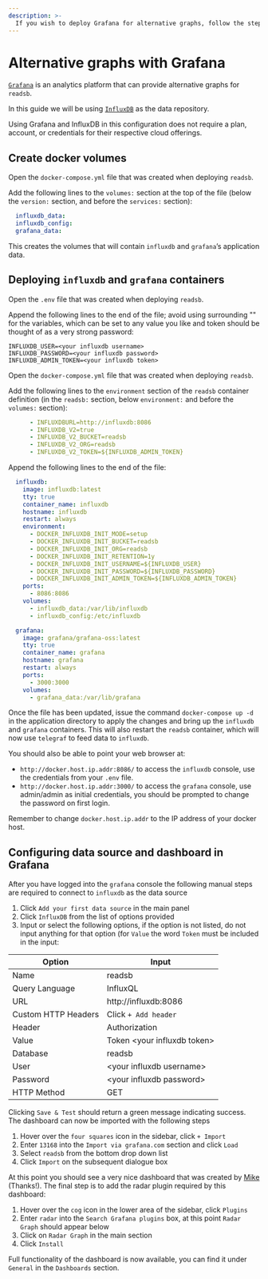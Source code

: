 ```yaml
---
description: >-
  If you wish to deploy Grafana for alternative graphs, follow the steps below.
---
```


# Alternative graphs with Grafana

[`Grafana`](https://grafana.com/) is an analytics platform that can provide alternative graphs for `readsb`.

In this guide we will be using [`InfluxDB`](https://www.influxdata.com/) as the data repository.

Using Grafana and InfluxDB in this configuration does not require a plan, account, or credentials for their respective cloud offerings.

## Create docker volumes

Open the `docker-compose.yml` file that was created when deploying `readsb`.

Add the following lines to the  `volumes:` section at the top of the file \(below the `version:` section, and before the `services:` section\):

```yaml
  influxdb_data:
  influxdb_config:
  grafana_data:
```

This creates the volumes that will contain `influxdb` and `grafana`’s application data.

## Deploying `influxdb` and `grafana` containers

Open the `.env` file that was created when deploying `readsb`.

Append the following lines to the end of the file; avoid using surrounding "" for the variables, which can be set to any value you like and token should be thought of as a very strong password:

```
INFLUXDB_USER=<your influxdb username>
INFLUXDB_PASSWORD=<your influxdb password> 
INFLUXDB_ADMIN_TOKEN=<your influxdb token>
```

Open the `docker-compose.yml` file that was created when deploying `readsb`.

Add the following lines to the `environment` section of the `readsb` container definition \(in the `readsb:` section, below `environment:` and before the `volumes:` section\):

```yaml
      - INFLUXDBURL=http://influxdb:8086
      - INFLUXDB_V2=true
      - INFLUXDB_V2_BUCKET=readsb
      - INFLUXDB_V2_ORG=readsb
      - INFLUXDB_V2_TOKEN=${INFLUXDB_ADMIN_TOKEN}
```

Append the following lines to the end of the file:

```yaml
  influxdb:
    image: influxdb:latest
    tty: true
    container_name: influxdb
    hostname: influxdb
    restart: always
    environment:
      - DOCKER_INFLUXDB_INIT_MODE=setup
      - DOCKER_INFLUXDB_INIT_BUCKET=readsb
      - DOCKER_INFLUXDB_INIT_ORG=readsb
      - DOCKER_INFLUXDB_INIT_RETENTION=1y
      - DOCKER_INFLUXDB_INIT_USERNAME=${INFLUXDB_USER}
      - DOCKER_INFLUXDB_INIT_PASSWORD=${INFLUXDB_PASSWORD}
      - DOCKER_INFLUXDB_INIT_ADMIN_TOKEN=${INFLUXDB_ADMIN_TOKEN}
    ports:
      - 8086:8086
    volumes:
      - influxdb_data:/var/lib/influxdb
      - influxdb_config:/etc/influxdb

  grafana:
    image: grafana/grafana-oss:latest
    tty: true
    container_name: grafana
    hostname: grafana
    restart: always
    ports:
      - 3000:3000
    volumes:
      - grafana_data:/var/lib/grafana
```

Once the file has been updated, issue the command `docker-compose up -d` in the application directory to apply the changes and bring up the `influxdb` and `grafana` containers. This will also restart the `readsb` container, which will now use `telegraf` to feed data to `influxdb`.

You should also be able to point your web browser at:

* `http://docker.host.ip.addr:8086/` to access the `influxdb` console, use the credentials from your `.env` file.
* `http://docker.host.ip.addr:3000/` to access the `grafana` console, use admin/admin as initial credentials, you should be prompted to change the password on first login.

Remember to change `docker.host.ip.addr` to the IP address of your docker host.

## Configuring data source and dashboard in Grafana

After you have logged into the `grafana` console the following manual steps are required to connect to `influxdb` as the data source

1. Click `Add your first data source` in the main panel
2. Click `InfluxDB` from the list of options provided
3. Input or select the following options, if the option is not listed, do not input anything for that option (for `Value` the word `Token` must be included in the input:

Option | Input
------------- | -------------
Name | readsb
Query Language | InfluxQL
URL | http://influxdb:8086
Custom HTTP Headers | Click `+ Add header`
Header | Authorization
Value | Token \<your influxdb token\>
Database | readsb
User | \<your influxdb username\>
Password | \<your influxdb password\>
HTTP Method | GET

Clicking `Save & Test` should return a green message indicating success. The dashboard can now be imported with the following steps

1. Hover over the `four squares` icon in the sidebar, click `+ Import`
2. Enter `13168` into the `Import via grafana.com` section and click `Load`
3. Select `readsb` from the bottom drop down list
4. Click `Import` on the subsequent dialogue box

At this point you should see a very nice dashboard that was created by [Mike](https://github.com/mikenye) \(Thanks!\). The final step is to add the radar plugin required by this dashboard:

1. Hover over the `cog` icon in the lower area of the sidebar, click `Plugins`
2. Enter `radar` into the `Search Grafana plugins` box, at this point `Radar Graph` should appear below
3. Click on `Radar Graph` in the main section
4. Click `Install`

Full functionality of the dashboard is now available, you can find it under `General` in the `Dashboards` section.

